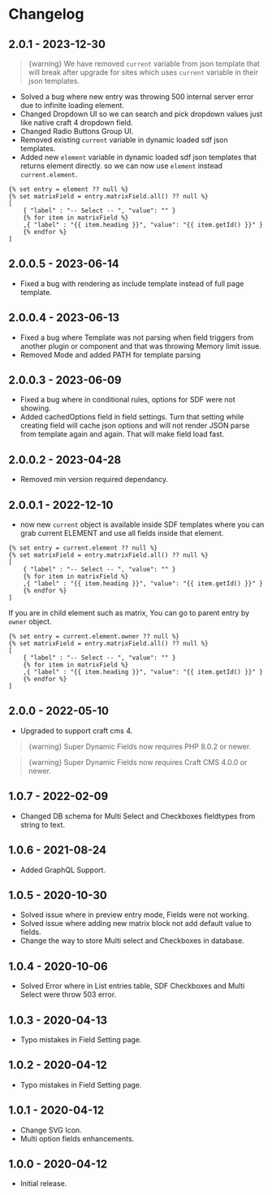 # Changelog

## 2.0.1 - 2023-12-30
> {warning} We have removed `current` variable from json template that will break after upgrade for sites which uses `current` variable in their json templates.

- Solved a bug where new entry was throwing 500 internal server error due to infinite loading element.
- Changed Dropdown UI so we can search and pick dropdown values just like native craft 4 dropdown field.
- Changed Radio Buttons Group UI.
- Removed existing `current` variable in dynamic loaded sdf json templates.
- Added new `element` variable in dynamic loaded sdf json templates that returns element directly. so we can now use `element` instead `current.element`.
```
{% set entry = element ?? null %}
{% set matrixField = entry.matrixField.all() ?? null %}
[
    { "label" : "-- Select -- ", "value": "" }
    {% for item in matrixField %}
    ,{ "label" : "{{ item.heading }}", "value": "{{ item.getId() }}" }
    {% endfor %}
]
```

## 2.0.0.5 - 2023-06-14
- Fixed a bug with rendering as include template instead of full page template.

## 2.0.0.4 - 2023-06-13
- Fixed a bug where Template was not parsing when field triggers from another plugin or component and that was throwing Memory limit issue.
- Removed Mode and added PATH for template parsing

## 2.0.0.3 - 2023-06-09
- Fixed a bug where in conditional rules, options for SDF were not showing.
- Added cachedOptions field in field settings. Turn that setting while creating field will cache json options and will not render JSON parse from template again and again. That will make field load fast.

## 2.0.0.2 - 2023-04-28
- Removed min version required dependancy.

## 2.0.0.1 - 2022-12-10
- now new `current` object is available inside SDF templates where you can grab current ELEMENT and use all fields inside that element.
```
{% set entry = current.element ?? null %}
{% set matrixField = entry.matrixField.all() ?? null %}
[
    { "label" : "-- Select -- ", "value": "" }
    {% for item in matrixField %}
    ,{ "label" : "{{ item.heading }}", "value": "{{ item.getId() }}" }
    {% endfor %}
]
```

If you are in child element such as matrix, You can go to parent entry by `owner` object.
```
{% set entry = current.element.owner ?? null %}
{% set matrixField = entry.matrixField.all() ?? null %}
[
    { "label" : "-- Select -- ", "value": "" }
    {% for item in matrixField %}
    ,{ "label" : "{{ item.heading }}", "value": "{{ item.getId() }}" }
    {% endfor %}
]
```

## 2.0.0 - 2022-05-10
- Upgraded to support craft cms 4.

> {warning} Super Dynamic Fields now requires PHP 8.0.2 or newer.

> {warning} Super Dynamic Fields now requires Craft CMS 4.0.0 or newer.

## 1.0.7 - 2022-02-09
- Changed DB schema for Multi Select and Checkboxes fieldtypes from string to text.

## 1.0.6 - 2021-08-24
- Added GraphQL Support.

## 1.0.5 - 2020-10-30
- Solved issue where in preview entry mode, Fields were not working.
- Solved issue where adding new matrix block not add default value to fields.
- Change the way to store Multi select and Checkboxes in database.

## 1.0.4 - 2020-10-06
- Solved Error where in List entries table, SDF Checkboxes and Multi Select were throw 503 error.

## 1.0.3 - 2020-04-13
- Typo mistakes in Field Setting page.

## 1.0.2 - 2020-04-12
- Typo mistakes in Field Setting page.

## 1.0.1 - 2020-04-12
- Change SVG Icon.
- Multi option fields enhancements.

## 1.0.0 - 2020-04-12
- Initial release.
